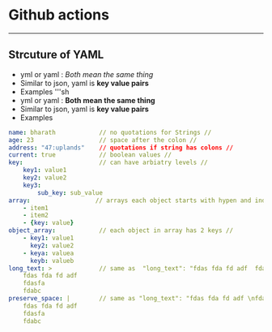 # Github actions 
***
## Strcuture of YAML
- yml or yaml : *Both mean the same thing*
- Similar to json, yaml is **key value pairs**
- Examples
'''sh
- yml or yaml : **Both mean the same thing**
- Similar to json, yaml is **key value pairs**
- Examples
```yaml
name: bharath            // no quotations for Strings //
age: 23                  // space after the colon //
address: "47:uplands"    // quotations if string has colons //
current: true            // boolean values //
key:                     // can have arbiatry levels //
    key1: value1
    key2: value2
    key3:
        sub_key: sub_value
array:                  // arrays each object starts with hypen and indented //
    - item1
    - item2
    - {key: value}
object_array:            // each object in array has 2 keys //
    - key1: value1
      key2: value2
    - keya: valuea
      keyb: valueb
long_text: >             // same as  "long_text": "fdas fda fd adf  fdasfa  fdabc\n" //
    fdas fda fd adf 
    fdasfa 
    fdabc
preserve_space: |        // same as "long_text": "fdas fda fd adf \nfdasfa \nfdabc\n" //
    fdas fda fd adf 
    fdasfa 
    fdabc
```